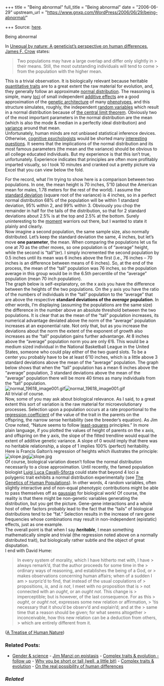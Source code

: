 +++
title = "Being abnormal"
full_title = "Being abnormal"
date = "2006-06-29"
upstream_url = "https://www.gnxp.com/WordPress/2006/06/29/being-abnormal/"

+++
Source: [here](https://www.gnxp.com/WordPress/2006/06/29/being-abnormal/).

Being abnormal

In [Unequal by nature: A geneticist’s perspective on human differences](http://www.amacad.org/publications/winter2002/Crow.pdf), [James F. Crow](https://www.gnxp.com/blog/2006/06/10-questions-for-jim-crow.php) states:

> Two populations may have a large overlap and differ only slightly in > their means. Still, the most outstanding individuals will tend to come > from the population with the higher mean.

This is a trivial observation. It is biologically relevant because heritable [quantitative traits](https://en.wikipedia.org/wiki/Quantitative_genetics#Traits) are to a great extent the raw material for evolution, and, they generally follow an approximate [normal distribution](https://en.wikipedia.org/wiki/Normal_distribution). The reasoning is simple, many [loci](http://dictionary.reference.com/search?q=locus) of small independent [additive effects](http://www.biochem.northwestern.edu/holmgren/Glossary/Definitions/Def-A/additive_genetic_variance.html) are a good approximation of the [genetic architecture](https://en.wikipedia.org/wiki/Genetic_architecture) of many [phenotypes](https://en.wikipedia.org/wiki/Phenotypes), and this structure simulates, roughly, the independent [random variables](https://en.wikipedia.org/wiki/Random_variable) which result in a normal distribution because of [the central limit theorem](https://en.wikipedia.org/wiki/Central_limit_theorem). Obviously two of the most important parameters in the normal distribution are the mean (which is also the mode & median in a perfectly ideal distribution) and [variance](https://en.wikipedia.org/wiki/Variance) around that mean.  
Unfortunately, human minds are not unbiased statistical inference devices. Otherwise, [cognitive psychologists](http://scienceblogs.com/mixingmemory/) would be shorted many [interesting questions](http://primes.utm.edu/glossary/page.php?sort=LawOfSmall). It seems that the implications of the normal distribution and its most famous parameters (the mean and the variance) should be obvious to all college educated individuals. But my experience is that this isn’t true, unfortunately. Experience indicates that principles are often more profitably imparted visually, so I took 10 minutes and cranked out a pretty picture via Excel that you can view below the fold.

  
For the record, what I’m trying to show here is a comparison between two populations. In one, the mean height is 70 inches, 5’10 (about the American mean for males, 1.78 meters for the rest of the world). I assume the [standard deviation](https://en.wikipedia.org/wiki/Standard_deviation) (square root of the variance) is 4 inches, so in a perfect normal distribution 68% of the population will be within 1 standard deviation, 95% within 2, and 99% within 3. Obviously you chop the remainder in half for the tails of the distribution, so that for 2 standard deviations about 2.5% is at the top and 2.5% at the bottom. Surely uninteresting to the [moment](https://en.wikipedia.org/wiki/Moment_%28mathematics%29) warriors out there, but I wanted to state it plainly and clearly.  
Now imagine a second population, the same sample size, also normally distributed. Let’s keep the standard deviation the same, 4 inches, but let’s move **one parameter**, the mean. When comparing the populations let us fix one at 70 as the other moves, so one population is of “average” height, while the second is “tall”(er). I simply incremented the second population by 0.5 inches until its mean was 6 inches above the first (i.e., 76 inches – 70 inches is an difference between means of 6 inches). So, at the end of the process, the mean of the “tall” population was 76 inches, so the population average in this group would be in the 6.5th percentile of the “average” population (mean 70 inch population).  
The graph below is self-explanatory, on the x axis you have the difference between the heights of the two populations. On the y axis you have the ratio of the numbers of individuals in the “tall” population to the “average” that are above the respective **standard deviations of the *average* population**. In other words, I’m displaying (assuming the populations are the same size) the difference in the number above an absolute threshold between the two populations. It is clear that as the mean of the “tall” population increases, its numerical advantage deviated above the norm of the “average” population increases at an exponential rate. Not only that, but as you increase the deviations about the norm the extent of the exponent of growth also increases as the “tall” population gains further advantange. At 8 inches above the “average” population norm you are only 6’6. This would be a medium sized individual in the National Basketball League in the United States, someone who could play either of the two guard slots. To be a center you probably have to be at least 6’10 inches, which is a little above 3 standard deviations above the mean of the “average” population. The graph below shows that when the “tall” population has a mean 6 inches above the “average” population, 3 standard deviations above the mean of the “average” population there will be more 40 times as many individuals from the “tall” population.  
![normal_19618_image001.gif](https://i0.wp.com/blogs.discovermagazine.com/gnxp/files/2006/06/normal_19618_image001.gif?resize=640%2C608)![normal_19618_image001.gif](https://i0.wp.com/blogs.discovermagazine.com/gnxp/files/2006/06/normal_19618_image001.gif?resize=640%2C608)  
All trivial of course.  
Now, some of you may ask about biological relevance. As I said, to a great extent this sort of variation is the raw material for microevolutionary processes. Selection upon a population occurs at a rate proportional to the [regression coefficient](https://en.wikipedia.org/wiki/Least-squares_estimation_of_linear_regression_coefficients) of the value of the trait in the parents on the offspring, the narrow sense heritability (see the breeder’s equation). As Jim Crow noted, “Nature seems to follow [least-squares](https://en.wikipedia.org/wiki/Least-squares) principles.” In more plain language, if you plotted the values of height of parents on the x axis, and offspring on the y axis, the slope of the fitted trendline would equal the extent of additive genetic variance. A slope of 0 would imply that there was no heritable relationship, a slope of 1 implies 100% (perfect) heritability. Here is Francis Galton’s regression of heights which illustrates the principle:  
![slope.jpg](https://i0.wp.com/blogs.discovermagazine.com/gnxp/files/2006/06/slope.jpg?resize=336%2C304)![slope.jpg](https://i0.wp.com/blogs.discovermagazine.com/gnxp/files/2006/06/slope.jpg?resize=336%2C304)  
Of course, biological variation doesn’t follow the normal distribution necessarily to a close approximation. Until recently, the famed population biologist [Luigi Luca Cavalli-Sforza](https://en.wikipedia.org/wiki/Luigi_Luca_Cavalli-Sforza) could state that beyond 4 loci a polygenic trait exhibits a normal distribution experimentally (see [The Genetics of Human Populations](https://www.amazon.com/exec/obidos/ASIN/0486406938/geneexpressio-20/102-3605398-8339304)). In other words, 4 random variables, often slightly interactive and of non-equal phenotypic contributions might be able to pass themselves off as [gaussian](https://en.wikipedia.org/wiki/Gaussian_distribution) for biological work! Of course, the reality is that there might be non-genetic variables generating the distribution, but you get the picture. Gene-gene interactions and a whole host of other factors probably lead to the fact that the “tails” of biological distributions tend to be “fat.” Selection results in the increase of rare gene frequencies whose combinations may result in non-independent (epistatic) effects, just as one example.  
The overall point is that when I say ***heritable***, I mean something mathematically simple and trivial (the regression noted above on a normally distributed trait), but biologically rather subtle and the object of great disputation.  
I end with David Hume:

> In every system of morality, which I have hitherto met with, I have > always remark’d, that the author proceeds for some time in the > ordinary ways of reasoning, and establishes the being of a God, or > makes observations concerning human affairs; when of a sudden I am > surpriz’d to find, that instead of the usual copulations of > propositions, *is*, and *is not*, I meet with no proposition that is > not connected with an *ought*, or an *ought not*. This change is > imperceptible; but is however, of the last consequence. For as this > *ought*, or *ought not*, expresses some new relation or affirmation, > ’tis necessary that it shou’d be observ’d and explain’d; and at the > same time that a reason should be given; for what seems altogether > inconceivable, how this new relation can be a deduction from others, > which are entirely different from it.

([A Treatise of Human Nature](https://en.wikisource.org/wiki/Treatise_of_Human_Nature))

### Related Posts:

- [Gender &
  science](https://www.gnxp.com/WordPress/2008/05/20/gender-science/) - [Jim Manzi on
  epistasis](https://www.gnxp.com/WordPress/2008/10/30/jim-manzi-on-epistasis/) - [Complex traits & evolution - follow
  up](https://www.gnxp.com/WordPress/2008/12/18/complex-traits-evolution-follow-up/) - [Why you be short or tall (well, a little
  bit)](https://www.gnxp.com/WordPress/2007/09/03/why-you-be-short-or-tall-well-a-little-bit/) - [Complex traits &
  evolution](https://www.gnxp.com/WordPress/2008/12/06/complex-traits-evolution/) - [On the real possibility of human
  differences](https://www.gnxp.com/WordPress/2011/11/26/on-the-real-possibility-of-human-differences/)

### *Related*

[](https://www.addtoany.com/add_to/facebook?linkurl=https%3A%2F%2Fwww.gnxp.com%2FWordPress%2F2006%2F06%2F29%2Fbeing-abnormal%2F&linkname=Being%20abnormal "Facebook")[](https://www.addtoany.com/add_to/twitter?linkurl=https%3A%2F%2Fwww.gnxp.com%2FWordPress%2F2006%2F06%2F29%2Fbeing-abnormal%2F&linkname=Being%20abnormal "Twitter")[](https://www.addtoany.com/add_to/email?linkurl=https%3A%2F%2Fwww.gnxp.com%2FWordPress%2F2006%2F06%2F29%2Fbeing-abnormal%2F&linkname=Being%20abnormal "Email")[](https://www.addtoany.com/share)
